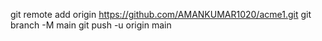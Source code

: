 git remote add origin https://github.com/AMANKUMAR1020/acme1.git
git branch -M main
git push -u origin main